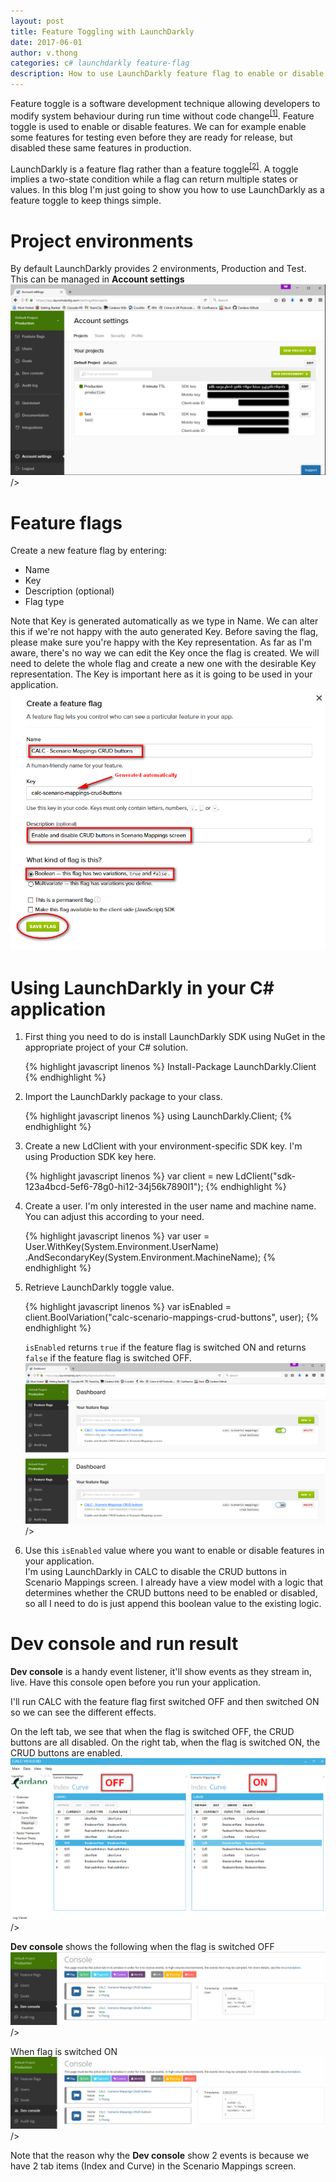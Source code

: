 ```yaml
---
layout: post
title: Feature Toggling with LaunchDarkly
date: 2017-06-01
author: v.thong
categories: c# launchdarkly feature-flag
description: How to use LaunchDarkly feature flag to enable or disable functionalities in C# application
---
```



Feature toggle is a software development technique allowing developers to modify system behaviour during run time without code change<sup>[[1]](https://martinfowler.com/articles/feature-toggles.html)</sup>. Feature toggle is used to enable or disable features. We can for example enable some features for testing even before they are ready for release, but disabled these same features in production. 

LaunchDarkly is a feature flag rather than a feature toggle<sup>[[2]](https://launchdarkly.com/featureflags.html)</sup>. A toggle implies a two-state condition while a flag can return multiple states or values. In this blog I'm just going to show you how to use LaunchDarkly as a feature toggle to keep things simple. 


# Project environments
By default LaunchDarkly provides 2 environments, Production and Test. This can be managed in <b>Account settings</b>
![Screenshot](/assets/images/post-images/launchdarkly-accountSettings-censored.png) />


# Feature flags
Create a new feature flag by entering:
<ul>
    <li>Name</li>
    <li>Key</li>
    <li>Description (optional)</li>
    <li>Flag type</li>
</ul> 

Note that Key is generated automatically as we type in Name. We can alter this if we're not happy with the auto generated Key. Before saving the flag, please make sure you're happy with the Key representation. As far as I'm aware, there's no way we can edit the Key once the flag is created. We will need to delete the whole flag and create a new one with the desirable Key representation. The Key is important here as it is going to be used in your application.  
![Screenshot](/assets/images/post-images/launchdarkly-createFeatureFlag.png)

# Using LaunchDarkly in your C# application

<ol>
<li>First thing you need to do is install LaunchDarkly SDK using NuGet in the appropriate project of your C# solution.</li>

{% highlight javascript linenos %}
Install-Package LaunchDarkly.Client
{% endhighlight %}

<li> Import the LaunchDarkly package to your class.</li>

{% highlight javascript linenos %}
using LaunchDarkly.Client;
{% endhighlight %}

<li>Create a new LdClient with your environment-specific SDK key. I'm using Production SDK key here.</li>

{% highlight javascript linenos %}
var client = new LdClient("sdk-123a4bcd-5ef6-78g0-hi12-34j56k7890l1");
{% endhighlight %}

<li>Create a user. I'm only interested in the user name and machine name. You can adjust this according to your need.</li>

{% highlight javascript linenos %}
var user = User.WithKey(System.Environment.UserName)
               .AndSecondaryKey(System.Environment.MachineName);
{% endhighlight %}

<li>Retrieve LaunchDarkly toggle value.</li>

{% highlight javascript linenos %}
var isEnabled = client.BoolVariation("calc-scenario-mappings-crud-buttons", user);
{% endhighlight %}

<code>isEnabled</code> returns <code>true</code> if the feature flag is switched ON and returns <code>false</code> if the feature flag is switched OFF.
![Screenshot](/assets/images/post-images/launchdarkly-featureFlagOnOff.png) />


<li>Use this <code>isEnabled</code> value where you want to enable or disable features in your application.</li>
I'm using LaunchDarkly in CALC to disable the CRUD buttons in Scenario Mappings screen. I already have a view model with a logic that determines whether the CRUD buttons need to be enabled or disabled, so all I need to do is just append this boolean value to the existing logic.
</ol>

# Dev console and run result
<b>Dev console</b> is a handy event listener, it'll show events as they stream in, live. Have this console open before you run your application.

I'll run CALC with the feature flag first switched OFF and then switched ON so we can see the different effects. 

On the left tab, we see that when the flag is switched OFF, the CRUD buttons are all disabled. On the right tab, when the flag is switched ON, the CRUD buttons are enabled.
![Screenshot](/assets/images/post-images/launchdarkly-calc.png) />

<b>Dev console</b> shows the following when the flag is switched OFF
![Screenshot](/assets/images/post-images/launchdarkly-devConsoleFlagOff.png) />

When flag is switched ON
![Screenshot](/assets/images/post-images/launchdarkly-devConsoleFlagOn.png) />

Note that the reason why the <b>Dev console</b> show 2 events is because we have 2 tab items (Index and Curve) in the Scenario Mappings screen.


